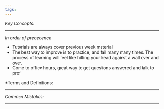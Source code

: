 ```yaml
---
tags:
---
```

*Key Concepts:*
___
*In order of precedence*

- Tutorials are always cover previous week material
- The best way to improve is to practice, and fail many many times. The process of learning will feel like hitting your head against a wall over and over. 
- Come to office hours, great way to get questions answered and talk to prof

*Terms and Definitions:
___


*Common Mistakes:*
___

